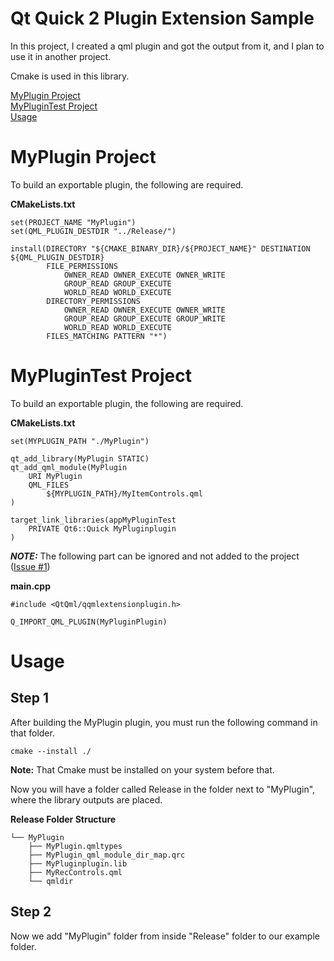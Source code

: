 
# Qt Quick 2 Plugin Extension Sample

In this project, I created a qml plugin and got the output from it, and I plan to use it in another project.

Cmake is used in this library.

[MyPlugin Project](#myplugin-project) \
[MyPluginTest Project](#myplugintest-project) \
[Usage](#Usage)

# MyPlugin Project

To build an exportable plugin, the following are required.

**CMakeLists.txt**

```
set(PROJECT_NAME "MyPlugin")
set(QML_PLUGIN_DESTDIR "../Release/")
```

```
install(DIRECTORY "${CMAKE_BINARY_DIR}/${PROJECT_NAME}" DESTINATION ${QML_PLUGIN_DESTDIR}
        FILE_PERMISSIONS
            OWNER_READ OWNER_EXECUTE OWNER_WRITE
            GROUP_READ GROUP_EXECUTE
            WORLD_READ WORLD_EXECUTE
        DIRECTORY_PERMISSIONS
            OWNER_READ OWNER_EXECUTE OWNER_WRITE
            GROUP_READ GROUP_EXECUTE GROUP_WRITE
            WORLD_READ WORLD_EXECUTE
        FILES_MATCHING PATTERN "*")
```
# MyPluginTest Project

To build an exportable plugin, the following are required.

**CMakeLists.txt**

```
set(MYPLUGIN_PATH "./MyPlugin")
```

```
qt_add_library(MyPlugin STATIC)
qt_add_qml_module(MyPlugin
    URI MyPlugin
    QML_FILES
        ${MYPLUGIN_PATH}/MyItemControls.qml
)
```

```
target_link_libraries(appMyPluginTest
    PRIVATE Qt6::Quick MyPluginplugin
)
```

**_NOTE:_** The following part can be ignored and not added to the project ([Issue #1](https://github.com/mohamadhpp/QtQuick2PluginExtensionSample/issues/1))

**main.cpp**

```
#include <QtQml/qqmlextensionplugin.h>

Q_IMPORT_QML_PLUGIN(MyPluginPlugin)
```
# Usage

## **Step 1**

After building the MyPlugin plugin, you must run the following command in that folder.


```command
cmake --install ./
```

**Note:** That Cmake must be installed on your system before that.

Now you will have a folder called Release in the folder next to "MyPlugin", where the library outputs are placed.

**Release Folder Structure**
```
└── MyPlugin
    ├── MyPlugin.qmltypes
    ├── MyPlugin_qml_module_dir_map.qrc
    ├── MyPluginplugin.lib
    ├── MyRecControls.qml
    └── qmldir
```

## **Step 2**

Now we add "MyPlugin" folder from inside "Release" folder to our example folder.
